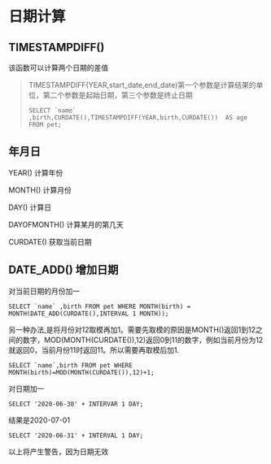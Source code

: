 # 日期计算

## TIMESTAMPDIFF()

该函数可以计算两个日期的差值

> TIMESTAMPDIFF(YEAR,start_date,end_date)第一个参数是计算结果的单位，第二个参数是起始日期，第三个参数是终止日期
> ```
> SELECT `name` ,birth,CURDATE(),TIMESTAMPDIFF(YEAR,birth,CURDATE())  AS age FROM pet;
> ```

## 年月日

YEAR() 计算年份

MONTH() 计算月份

DAY() 计算日

DAYOFMONTH() 计算某月的第几天

CURDATE() 获取当前日期

## DATE_ADD() 增加日期

对当前日期的月份加一

```
SELECT `name` ,birth FROM pet WHERE MONTH(birth) = MONTH(DATE_ADD(CURDATE(),INTERVAL 1 MONTH));
```

另一种办法,是将月份对12取模再加1。需要先取模的原因是MONTH()返回1到12之间的数字，MOD(MONTH(CURDATE()),12)返回0到11的数字，例如当前月份为12就返回0，当前月份11时返回11。所以需要再取模后加1.

```
SELECT `name`,birth FROM pet WHERE MONTH(birth)=MOD(MONTH(CURDATE()),12)+1;
```

对日期加一

```
SELECT '2020-06-30' + INTERVAR 1 DAY;
```
结果是2020-07-01

```
SELECT '2020-06-31' + INTERVAL 1 DAY;
```

以上将产生警告，因为日期无效